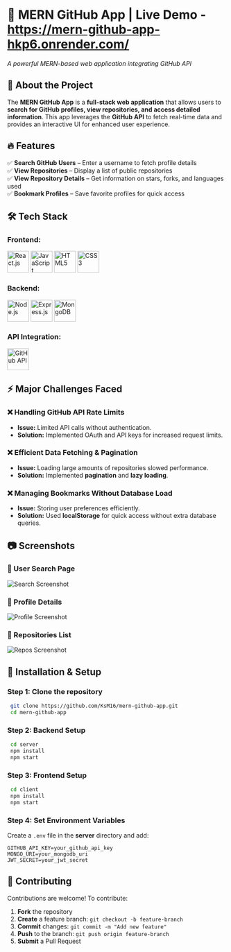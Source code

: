 # 📝 MERN GitHub App      |     Live Demo  -  https://mern-github-app-hkp6.onrender.com/


*A powerful MERN-based web application integrating GitHub API*

## 📖 About the Project  
The **MERN GitHub App** is a **full-stack web application** that allows users to **search for GitHub profiles, view repositories, and access detailed information**. This app leverages the **GitHub API** to fetch real-time data and provides an interactive UI for enhanced user experience.

## 🔥 Features  
✅ **Search GitHub Users** – Enter a username to fetch profile details  
✅ **View Repositories** – Display a list of public repositories  
✅ **View Repository Details** – Get information on stars, forks, and languages used  
✅ **Bookmark Profiles** – Save favorite profiles for quick access  


## 🛠️ Tech Stack  
### **Frontend:**
<p>
  <img src="https://cdn.jsdelivr.net/gh/devicons/devicon/icons/react/react-original.svg" height="50" alt="React.js"/>
  <img src="https://cdn.jsdelivr.net/gh/devicons/devicon/icons/javascript/javascript-original.svg" height="50" alt="JavaScript"/>
  <img src="https://cdn.jsdelivr.net/gh/devicons/devicon/icons/html5/html5-original.svg" height="50" alt="HTML5"/>
  <img src="https://cdn.jsdelivr.net/gh/devicons/devicon/icons/css3/css3-original.svg" height="50" alt="CSS3"/>
</p>

### **Backend:**
<p>
  <img src="https://cdn.jsdelivr.net/gh/devicons/devicon/icons/nodejs/nodejs-original.svg" height="50" alt="Node.js"/>
  <img src="https://cdn.jsdelivr.net/gh/devicons/devicon/icons/express/express-original.svg" height="50" alt="Express.js"/>
  <img src="https://cdn.jsdelivr.net/gh/devicons/devicon/icons/mongodb/mongodb-original.svg" height="50" alt="MongoDB"/>
</p>

### **API Integration:**
<p>
  <img src="https://cdn.jsdelivr.net/gh/devicons/devicon/icons/github/github-original.svg" height="50" alt="GitHub API"/>
</p>

## ⚡ Major Challenges Faced  
### ❌ **Handling GitHub API Rate Limits**  
- **Issue:** Limited API calls without authentication.
- **Solution:** Implemented OAuth and API keys for increased request limits.

### ❌ **Efficient Data Fetching & Pagination**  
- **Issue:** Loading large amounts of repositories slowed performance.
- **Solution:** Implemented **pagination** and **lazy loading**.

### ❌ **Managing Bookmarks Without Database Load**  
- **Issue:** Storing user preferences efficiently.
- **Solution:** Used **localStorage** for quick access without extra database queries.

## 📷 Screenshots  
### 🔹 User Search Page  
![Search Screenshot](https://via.placeholder.com/800x400?text=Search+GitHub+Users)  

### 🔹 Profile Details  
![Profile Screenshot](https://via.placeholder.com/800x400?text=User+Profile+Details)  

### 🔹 Repositories List  
![Repos Screenshot](https://via.placeholder.com/800x400?text=Repositories+List)  

## 🚀 Installation & Setup  
### **Step 1: Clone the repository**  
```bash
 git clone https://github.com/KsM16/mern-github-app.git
 cd mern-github-app
```

### **Step 2: Backend Setup**  
```bash
 cd server
 npm install
 npm start
```

### **Step 3: Frontend Setup**  
```bash
 cd client
 npm install
 npm start
```

### **Step 4: Set Environment Variables**  
Create a `.env` file in the **server** directory and add:
```plaintext
GITHUB_API_KEY=your_github_api_key
MONGO_URI=your_mongodb_uri
JWT_SECRET=your_jwt_secret
```



## 🤝 Contributing  
Contributions are welcome! To contribute:  
1. **Fork** the repository  
2. **Create** a feature branch: `git checkout -b feature-branch`  
3. **Commit** changes: `git commit -m "Add new feature"`  
4. **Push** to the branch: `git push origin feature-branch`  
5. **Submit** a Pull Request  

